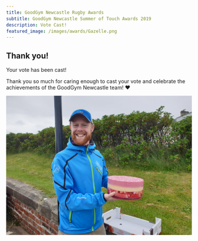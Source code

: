 ```yaml
---
title: GoodGym Newcastle Rugby Awards
subtitle: GoodGym Newcastle Summer of Touch Awards 2019 
description: Vote Cast!
featured_image: /images/awards/Gazelle.png
---
```


## Thank you!

Your vote has been cast!

Thank you so much for caring enough to cast your vote and celebrate the achievements of the GoodGym Newcastle team! ❤️


 ![](/images/Tynemouth/Trifle2.jpg)

